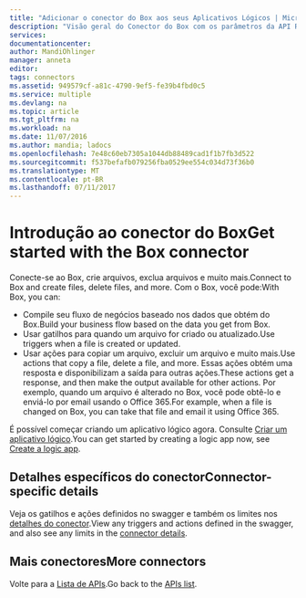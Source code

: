 ```yaml
---
title: "Adicionar o conector do Box aos seus Aplicativos Lógicos | Microsoft Docs"
description: "Visão geral do Conector do Box com os parâmetros da API REST"
services: 
documentationcenter: 
author: MandiOhlinger
manager: anneta
editor: 
tags: connectors
ms.assetid: 949579cf-a81c-4790-9ef5-fe39b4fbd0c5
ms.service: multiple
ms.devlang: na
ms.topic: article
ms.tgt_pltfrm: na
ms.workload: na
ms.date: 11/07/2016
ms.author: mandia; ladocs
ms.openlocfilehash: 7e48c60eb7305a1044db88489cad1f1b7fb3d522
ms.sourcegitcommit: f537befafb079256fba0529ee554c034d73f36b0
ms.translationtype: MT
ms.contentlocale: pt-BR
ms.lasthandoff: 07/11/2017
---
```

# <a name="get-started-with-the-box-connector"></a><span data-ttu-id="5c938-103">Introdução ao conector do Box</span><span class="sxs-lookup"><span data-stu-id="5c938-103">Get started with the Box connector</span></span>
<span data-ttu-id="5c938-104">Conecte-se ao Box, crie arquivos, exclua arquivos e muito mais.</span><span class="sxs-lookup"><span data-stu-id="5c938-104">Connect to Box and create files, delete files, and more.</span></span> <span data-ttu-id="5c938-105">Com o Box, você pode:</span><span class="sxs-lookup"><span data-stu-id="5c938-105">With Box, you can:</span></span>

* <span data-ttu-id="5c938-106">Compile seu fluxo de negócios baseado nos dados que obtém do Box.</span><span class="sxs-lookup"><span data-stu-id="5c938-106">Build your business flow based on the data you get from Box.</span></span> 
* <span data-ttu-id="5c938-107">Usar gatilhos para quando um arquivo for criado ou atualizado.</span><span class="sxs-lookup"><span data-stu-id="5c938-107">Use triggers when a file is created or updated.</span></span>
* <span data-ttu-id="5c938-108">Usar ações para copiar um arquivo, excluir um arquivo e muito mais.</span><span class="sxs-lookup"><span data-stu-id="5c938-108">Use actions that copy a file, delete a file, and more.</span></span> <span data-ttu-id="5c938-109">Essas ações obtém uma resposta e disponibilizam a saída para outras ações.</span><span class="sxs-lookup"><span data-stu-id="5c938-109">These actions get a response, and then make the output available for other actions.</span></span> <span data-ttu-id="5c938-110">Por exemplo, quando um arquivo é alterado no Box, você pode obtê-lo e enviá-lo por email usando o Office 365.</span><span class="sxs-lookup"><span data-stu-id="5c938-110">For example, when a file is changed on Box, you can take that file and email it using Office 365.</span></span>

<span data-ttu-id="5c938-111">É possível começar criando um aplicativo lógico agora. Consulte [Criar um aplicativo lógico](../logic-apps/logic-apps-create-a-logic-app.md).</span><span class="sxs-lookup"><span data-stu-id="5c938-111">You can get started by creating a logic app now, see [Create a logic app](../logic-apps/logic-apps-create-a-logic-app.md).</span></span>

## <a name="connector-specific-details"></a><span data-ttu-id="5c938-112">Detalhes específicos do conector</span><span class="sxs-lookup"><span data-stu-id="5c938-112">Connector-specific details</span></span>

<span data-ttu-id="5c938-113">Veja os gatilhos e ações definidos no swagger e também os limites nos [detalhes do conector](/connectors/box/).</span><span class="sxs-lookup"><span data-stu-id="5c938-113">View any triggers and actions defined in the swagger, and also see any limits in the [connector details](/connectors/box/).</span></span>

## <a name="more-connectors"></a><span data-ttu-id="5c938-114">Mais conectores</span><span class="sxs-lookup"><span data-stu-id="5c938-114">More connectors</span></span>
<span data-ttu-id="5c938-115">Volte para a [Lista de APIs](apis-list.md).</span><span class="sxs-lookup"><span data-stu-id="5c938-115">Go back to the [APIs list](apis-list.md).</span></span>

